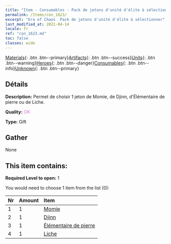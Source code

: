 ```yaml
---
title: "Item - Consumables - Pack de jetons d'unité d'élite à sélectionner"
permalink: /Items/con_1623/
excerpt: "Era of Chaos  Pack de jetons d'unité d'élite à sélectionner"
last_modified_at: 2021-04-14
locale: fr
ref: "con_1623.md"
toc: false
classes: wide
---
```

 [Materials](/fr/Items/){: .btn .btn--primary}[Artifacts](/fr/Items/Artifacts/){: .btn .btn--success}[Units](/fr/Items/Units/){: .btn .btn--warning}[Heroes](/fr/Items/Heroes/){: .btn .btn--danger}[Consumables](/fr/Items/Consumables/){: .btn .btn--info}[Unknown](/fr/Items/Unknown/){: .btn .btn--primary}

## Détails
 **Description:** Permet de choisir 1 jeton de Momie, de Djinn, d'Élémentaire de pierre ou de Liche.

 **Quality:** <span style="color: #DA70D6">OK</span>

 **Type:** Gift

## Gather

  None

## This item contains:

 **Required Level to open:** 1

 You would need to choose 1 item from the list (0):

  | Nr | Amount |     Item    |
  |:---|:-------|:------------|
  | 1 | 1 | [Momie](/fr/Items/unt_215/) | 
  | 2 | 1 | [Djinn](/fr/Items/unt_239/) | 
  | 3 | 1 | [Élémentaire de pierre](/fr/Items/unt_266/) | 
  | 4 | 1 | [Liche](/fr/Items/unt_212/) | 
